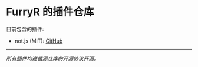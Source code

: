 # FurryR 的插件仓库

目前包含的插件:

- not.js (MIT): [GitHub](https://github.com/FurryR/not.js)

---

_所有插件均遵循源仓库的开源协议开源。_
